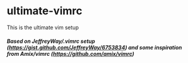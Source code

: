 # ultimate-vimrc
This is the ultimate vim setup

##### Based on JeffreyWay/.vimrc setup (https://gist.github.com/JeffreyWay/6753834) and some inspiration from Amix/vimrc (https://github.com/amix/vimrc)
